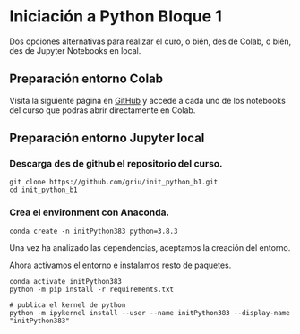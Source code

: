 # Iniciación a Python Bloque 1

Dos opciones alternativas para realizar el curo, o bién, des de Colab, o bién, des de Jupyter Notebooks en local.

## Preparación entorno Colab

Visita la siguiente página en [GitHub](https://github.com/griu/init_python_b1) y accede a cada uno de los notebooks del curso que podràs abrir directamente en Colab.

## Preparación entorno Jupyter local

### Descarga des de github el repositorio del curso.

```console
git clone https://github.com/griu/init_python_b1.git
cd init_python_b1
```

### Crea el environment con Anaconda.

```console
conda create -n initPython383 python=3.8.3
```

Una vez ha analizado las dependencias, aceptamos la creación del entorno.

Ahora activamos el entorno e instalamos resto de paquetes. 

```console
conda activate initPython383
python -m pip install -r requirements.txt

# publica el kernel de python
python -m ipykernel install --user --name initPython383 --display-name "initPython383"
```

